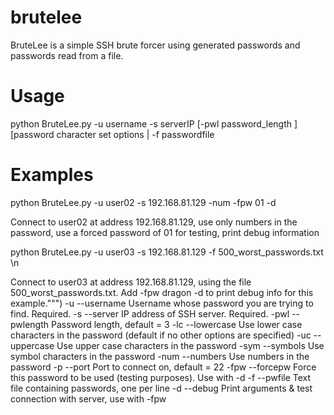 # brutelee
BruteLee is a simple SSH brute forcer using generated passwords and passwords read from a file.

# Usage
python BruteLee.py -u username -s serverIP [-pwl password_length ] [password character set options | -f passwordfile 

# Examples                          
python BruteLee.py -u user02 -s 192.168.81.129 -num -fpw 01 -d 

Connect to user02 at address 192.168.81.129, use only numbers in the password, use a forced password of 01 for testing, print debug information

python BruteLee.py -u user03 -s 192.168.81.129 -f 500_worst_passwords.txt \n

Connect to user03 at address 192.168.81.129, using the file 500_worst_passwords.txt. Add -fpw dragon -d to print debug info for this example.""")
-u   --username  Username whose password you are trying to find. Required.
-s   --server    IP address of SSH server. Required.
-pwl --pwlength  Password length, default = 3
-lc  --lowercase Use lower case characters in the password (default if no other options are specified)
-uc  --uppercase Use upper case characters in the password
-sym --symbols   Use symbol characters in the password
-num --numbers   Use numbers in the password
-p   --port      Port to connect on, default = 22
-fpw --forcepw   Force this password to be used (testing purposes). Use with -d
-f   --pwfile    Text file containing passwords, one per line
-d   --debug     Print arguments & test connection with server, use with -fpw
